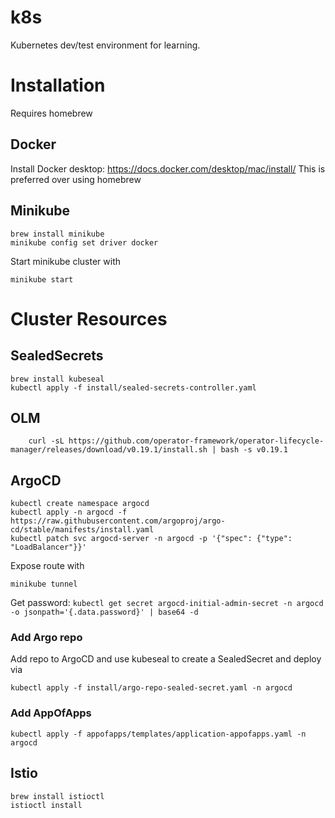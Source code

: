 # k8s
Kubernetes dev/test environment for learning.

# Installation
Requires homebrew

## Docker
Install Docker desktop: https://docs.docker.com/desktop/mac/install/
This is preferred over using homebrew

## Minikube
    brew install minikube
    minikube config set driver docker

Start minikube cluster with

    minikube start


# Cluster Resources

## SealedSecrets
    brew install kubeseal
    kubectl apply -f install/sealed-secrets-controller.yaml

## OLM
        curl -sL https://github.com/operator-framework/operator-lifecycle-manager/releases/download/v0.19.1/install.sh | bash -s v0.19.1

## ArgoCD
    kubectl create namespace argocd
    kubectl apply -n argocd -f https://raw.githubusercontent.com/argoproj/argo-cd/stable/manifests/install.yaml
    kubectl patch svc argocd-server -n argocd -p '{"spec": {"type": "LoadBalancer"}}'

Expose route with

    minikube tunnel

Get password: ``kubectl get secret argocd-initial-admin-secret -n argocd -o jsonpath='{.data.password}' | base64 -d ``

### Add Argo repo
Add repo to ArgoCD and use kubeseal to create a SealedSecret and deploy via

    kubectl apply -f install/argo-repo-sealed-secret.yaml -n argocd

### Add AppOfApps
    kubectl apply -f appofapps/templates/application-appofapps.yaml -n argocd

## Istio
    brew install istioctl
    istioctl install


